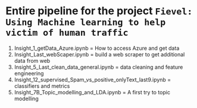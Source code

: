 # Entire pipeline for the project `Fievel: Using Machine learning to help victim of human traffic`
1) Insight_1_getData_Azure.ipynb = How to access Azure and get data
2) Insight_Last_webScaper.ipynb	= build a web scraper to get additional data from web
3) Insight_5_Last_clean_data_general.ipynb = data cleaning and feature engineering
4) Insight_12_supervised_Spam_vs_positive_onlyText_last9.ipynb = classifiers and metrics
5) Insight_7B_Topic_modelling_and_LDA.ipynb = A first try to topic modelling
